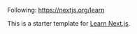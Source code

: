 Following: https://nextjs.org/learn

This is a starter template for [Learn Next.js](https://nextjs.org/learn).
